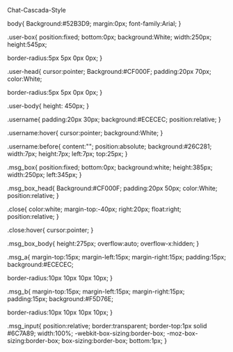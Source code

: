 Chat-Cascada-Style

body{
  Background:#52B3D9;
  margin:0px;
  font-family:Arial;
}

.user-box{
  position:fixed;
  bottom:0px;
  background:White;
  width:250px;
  height:545px;

  border-radius:5px 5px 0px 0px;
}

.user-head{
  cursor:pointer;
  Background:#CF000F;
  padding:20px 70px;
  color:White;

  border-radius:5px 5px 0px 0px;
}

.user-body{
  height: 450px;
}

.username{
  padding:20px 30px;
  background:#ECECEC;
  position:relative;
}

.username:hover{
  cursor:pointer;
  background:White;
}

.username:before{
  content:"";
  position:absolute;
  background:#26C281;
  width:7px;
  height:7px;
  left:7px;
  top:25px;
}

.msg_box{
  position:fixed;
  bottom:0px;
  background:white;
  height:385px;
  width:250px;
  left:345px;
}

.msg_box_head{
  Background:#CF000F;
  padding:20px 50px;
  color:White;
  position:relative;
}

.close{
  color:white;
  margin-top:-40px;
  right:20px;
  float:right;
  position:relative;
}

.close:hover{
  cursor:pointer;
}

.msg_box_body{
  height:275px;
  overflow:auto;
  overflow-x:hidden;
}

.msg_a{
  margin-top:15px;
  margin-left:15px;
  margin-right:15px;
  padding:15px;
  background:#ECECEC;

  border-radius:10px 10px 10px 10px;
}

.msg_b{
  margin-top:15px;
  margin-left:15px;
  margin-right:15px;
  padding:15px;
  background:#F5D76E;

  border-radius:10px 10px 10px 10px;
}

.msg_input{
  position:relative;
  border:transparent;
  border-top:1px solid #6C7A89;
  width:100%;
  -webkit-box-sizing:border-box;
  -moz-box-sizing:border-box;
  box-sizing:border-box;
  bottom:1px;
}
